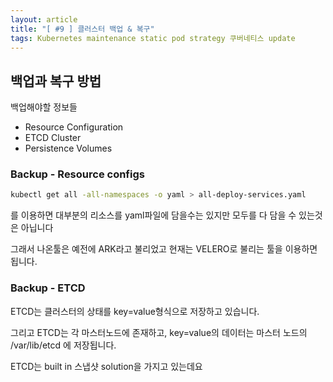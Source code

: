 ```yaml
---
layout: article
title: "[ #9 ] 클러스터 백업 & 복구"
tags: Kubernetes maintenance static pod strategy 쿠버네티스 update
---
```


## 백업과 복구 방법

백업해야할 정보들
+ Resource Configuration
+ ETCD Cluster
+ Persistence Volumes





### Backup - Resource configs

~~~sh
kubectl get all -all-namespaces -o yaml > all-deploy-services.yaml
~~~

를 이용하면 대부분의 리소스를 yaml파일에 담을수는 있지만 모두를 다 담을 수 있는것은 아닙니다

그래서 나온툴은 예전에 ARK라고 불리었고 현재는 VELERO로 불리는 툴을 이용하면됩니다.

### Backup - ETCD

ETCD는 클러스터의 상태를 key=value형식으로 저장하고 있습니다. 

그리고 ETCD는 각 마스터노드에 존재하고, key=value의 데이터는 마스터 노드의 /var/lib/etcd 에 저장됩니다.

ETCD는 built in  스냅샷 solution을 가지고 있는데요 
